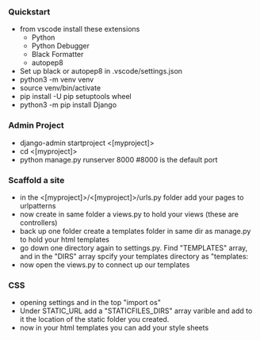 ### Quickstart
- from vscode install these extensions
  - Python
  - Python Debugger
  - Black Formatter
  - autopep8
- Set up black or autopep8 in .vscode/settings.json
- python3 -m venv venv
- source venv/bin/activate
- pip install -U pip setuptools wheel
- python3 -m pip install Django

### Admin Project
- django-admin startproject <[myproject]>
- cd <[myproject]>
- python manage.py runserver 8000 #8000 is the default port

### Scaffold a site
- in the <[myproject]>/<[myproject]>/urls.py folder add your pages to urlpatterns
- now create in same folder a views.py to hold your views (these are controllers)
- back up one folder create a templates folder in same dir as manage.py to hold your html templates
- go down one directory again to settings.py. Find "TEMPLATES" array, and in the "DIRS" array spcify your templates directory as "templates:
- now open the views.py to connect up our templates
  
### CSS
- opening settings and in the top "import os"
- Under STATIC_URL add a "STATICFILES_DIRS" array varible and add to it the location of the static folder you created.
- now in your html templates you can add your style sheets
